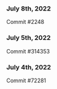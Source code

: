 ### July 8th, 2022

Commit #2248

### July 5th, 2022

Commit #314353


### July 4th, 2022

Commit #72281
